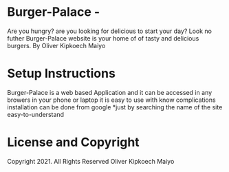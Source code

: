 # Burger-Palace -
Are you hungry? are you looking for delicious to start your day? Look no futher Burger-Palace website is your home of of tasty and delicious burgers.
By Oliver Kipkoech Maiyo


# Setup Instructions
Burger-Palace is a web based Application and it can be accessed in any browers in your phone or laptop
it is easy to use with know complications
installation can be done from google *just by searching the name of the site
easy-to-understand


# License and Copyright
Copyright 2021. All Rights Reserved
Oliver Kipkoech Maiyo
